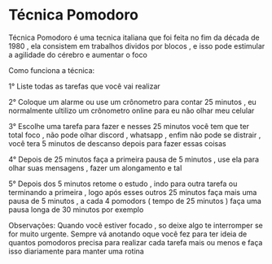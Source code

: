 # Técnica Pomodoro 

Técnica Pomodoro é uma tecnica italiana que foi feita no fim da década de 1980 , ela consistem em trabalhos dividos por blocos , e isso pode estimular a agilidade do cérebro e aumentar o foco

Como funciona a técnica: 

1° Liste todas as tarefas que você vai realizar

2° Coloque um alarme ou use um crônometro para contar 25 minutos , eu normalmente ultilizo um crônometro online para eu não olhar meu celular

3° Escolhe uma tarefa para fazer e nesses 25 minutos você tem que ter total foco , não pode olhar discord , whatsapp , enfim não pode se distrair , você tera 5 minutos de descanso depois para fazer essas coisas

4° Depois de 25 minutos faça a primeira pausa de 5 minutos , use ela para olhar suas mensagens , fazer um alongamento e tal

5° Depois dos 5 minutos retome o estudo , indo para outra tarefa ou terminando a primeira , logo após esses outros 25 minutos faça mais uma pausa de 5 minutos , a cada 4 pomodors ( tempo de 25 minutos ) faça uma pausa longa de 30 minutos por exemplo 

Observações: Quando você estiver focado , so deixe algo te interromper se for muito urgente. Sempre vá anotando oque você fez para ter ideia de quantos pomodoros precisa para realizar cada tarefa mais ou menos e faça isso diariamente para manter uma rotina 
